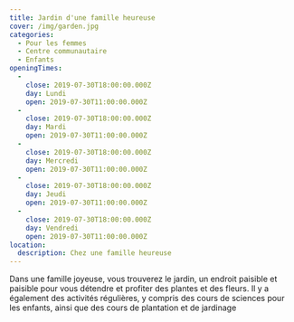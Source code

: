 ```yaml
---
title: Jardin d'une famille heureuse
cover: /img/garden.jpg
categories:
  - Pour les femmes
  - Centre communautaire
  - Enfants
openingTimes:
  - 
    close: 2019-07-30T18:00:00.000Z
    day: Lundi
    open: 2019-07-30T11:00:00.000Z
  - 
    close: 2019-07-30T18:00:00.000Z
    day: Mardi
    open: 2019-07-30T11:00:00.000Z
  - 
    close: 2019-07-30T18:00:00.000Z
    day: Mercredi
    open: 2019-07-30T11:00:00.000Z
  - 
    close: 2019-07-30T18:00:00.000Z
    day: Jeudi
    open: 2019-07-30T11:00:00.000Z
  - 
    close: 2019-07-30T18:00:00.000Z
    day: Vendredi
    open: 2019-07-30T11:00:00.000Z
location:
  description: Chez une famille heureuse
---
```


Dans une famille joyeuse, vous trouverez le jardin, un endroit paisible et paisible pour vous détendre et profiter des plantes et des fleurs. Il y a également des activités régulières, y compris des cours de sciences pour les enfants, ainsi que des cours de plantation et de jardinage